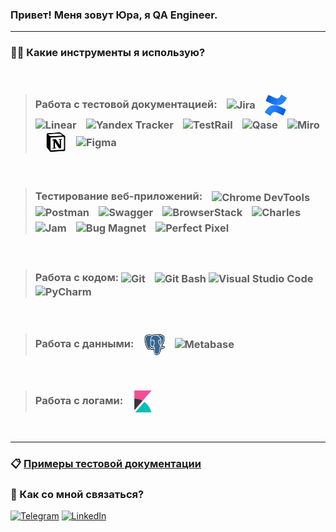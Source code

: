 ### Привет! Меня зовут Юра, я QA Engineer.

---

### 👨‍💻 Какие инструменты я использую?

<br>

>### Работа с тестовой документацией:ㅤ<img src="https://user-images.githubusercontent.com/25181517/183912952-83784e94-629d-4c34-a961-ae2ae795b662.png" alt="Jira" title="Jira" width="35" height= "35" align="center" />ㅤ<img src="https://raw.githubusercontent.com/devicons/devicon/6910f0503efdd315c8f9b858234310c06e04d9c0/icons/confluence/confluence-original.svg" alt="Confluence" title="Confluence" width="35" height= "35" align="center" />ㅤ<img src="https://is1-ssl.mzstatic.com/image/thumb/Purple211/v4/51/10/5c/51105c3e-72da-5eea-058f-5b8e292d0646/AppIcon-0-1x_U007epad-0-0-0-1-0-0-85-220-0.png/230x0w.webp" alt="Linear" title="Linear" width="35" height= "35" align="center" />ㅤ<img src="https://upload.wikimedia.org/wikipedia/commons/thumb/f/f3/Logo_Yandex_Tracker_2021.svg/240px-Logo_Yandex_Tracker_2021.svg.png" alt="Yandex Tracker" title="Yandex Tracker" width="35" height= "35" align="center" />ㅤ<img src="https://upload.vectorlogo.zone/logos/gurock_testrail/images/765e1f59-7fb9-4bbb-8eb3-5fa5c96eadc3.svg" alt="TestRail" title="TestRail" width="35" height= "35" align="center" />ㅤ<img src="https://media.licdn.com/dms/image/D4D0BAQHe8aNTUPt3TA/company-logo_200_200/0/1689265711152/qaseio_logo?e=2147483647&v=beta&t=ewIT3bcLwCVmjTgRIxjZ_w8mPGI45H-FpX8ITcdkerI" alt="Qase" title="Qase" width="35" height= "35" align="center" />ㅤ<img src="https://raw.githubusercontent.com/onemarc/tech-icons/3767f0fd32815bd25060782d43905d8a83f2765f/icons/miro.svg" alt="Miro" title="Miro" width="35" height= "35" align="center" />ㅤ<img src="https://raw.githubusercontent.com/devicons/devicon/6910f0503efdd315c8f9b858234310c06e04d9c0/icons/notion/notion-original.svg" alt="Notion" title="Notion" width="35" height= "35" align="center" />ㅤ<img src="https://user-images.githubusercontent.com/25181517/189715289-df3ee512-6eca-463f-a0f4-c10d94a06b2f.png" alt="Figma" title="Figma" width="35" height="35" align="center" />

<br>

>### Тестирование веб-приложений:ㅤ<img src="https://d33wubrfki0l68.cloudfront.net/38b5c953a4667366685d55db55d057c86db1fc54/a0fdc/static/acae6b24d940347661ca901ea07f47c1/chrome-dev-logo-icon.png" alt="Chrome DevTools" title="Chrome DevTools" width="35" height="35" align="center" />ㅤ<img src="https://user-images.githubusercontent.com/25181517/192109061-e138ca71-337c-4019-8d42-4792fdaa7128.png" alt="Postman" title="Postman" width="35" height="35" align="center" />ㅤ<img src="https://user-images.githubusercontent.com/25181517/186711335-a3729606-5a78-4496-9a36-06efcc74f800.png" alt="Swagger" title="Swagger" width="35" height="35" align="center" />ㅤ<img src="https://www.vectorlogo.zone/logos/browserstack/browserstack-icon.svg" alt="BrowserStack" title="BrowserStack" width="35" height="35" align="center" />ㅤ<img src="https://user-images.githubusercontent.com/15472/41327135-e4bf090c-6eca-11e8-9b76-032e8e2b0707.png" alt="Charles" title="Charles" width="35" height="35" align="center" />ㅤ<img src="https://substackcdn.com/image/fetch/w_96,c_limit,f_auto,q_auto:good,fl_progressive:steep/https%3A%2F%2Fbucketeer-e05bbc84-baa3-437e-9518-adb32be77984.s3.amazonaws.com%2Fpublic%2Fimages%2Fb6b660e5-ec5f-460a-b317-e3fbadb2dfa8_440x440.png" alt="Jam" title="Jam" width="35" height="35" align="center" />ㅤ<img src="https://lh3.googleusercontent.com/K8FfIR4srrpb5Qj8MA75Tw6kpoPLUpCKNXr4NaDhUCnyWKBjXg8-9sroVsCM3cTbIQOGCtZGve7lasx_HzP8pj3G=s60" alt="Bug Magnet" title="Bug Magnet" width="42" height="42" align="center" />ㅤ<img src="https://lh3.googleusercontent.com/-O_pNhKsmQ8E2bAy_IfZIKG8sT1BMw0_2El6L7YVZhB1QzcOrZg0OBtXWQODcUqauYPHDziudWMMDLIgrsjSvTncDw=s60" alt="Perfect Pixel" title="Perfect Pixel" width="35" height="35" align="center" />

<br>

>### Работа с кодом: <img src="https://user-images.githubusercontent.com/25181517/192108372-f71d70ac-7ae6-4c0d-8395-51d8870c2ef0.png" alt="Git" title="Git" width="35" height= "35" align="center" />ㅤ<img src="https://cdn.worldvectorlogo.com/logos/git-bash.svg" alt="Git Bash" title="Git Bash" width="35" height= "35" align="center" />  <img src="https://user-images.githubusercontent.com/25181517/192108891-d86b6220-e232-423a-bf5f-90903e6887c3.png" alt="Visual Studio Code" title="Visual Studio Code" width="35" height= "35" align="center" />  <img src="https://cdn.worldvectorlogo.com/logos/jetbrains-pycharm.svg" alt="PyCharm" title="PyCharm" width="35" height= "35" align="center" />

<br>

>### Работа с данными:ㅤ<img src="https://raw.githubusercontent.com/devicons/devicon/6910f0503efdd315c8f9b858234310c06e04d9c0/icons/postgresql/postgresql-original.svg" alt="PostgreSQL" title="PostgreSQL" width="35" height= "35" align="center" />ㅤ<img src="https://www.vectorlogo.zone/logos/metabase/metabase-icon.svg" alt="Metabase" title="Metabase" width="35" height= "35" align="center" />

<br>

>### Работа с логами:ㅤ<img src="https://raw.githubusercontent.com/devicons/devicon/6910f0503efdd315c8f9b858234310c06e04d9c0/icons/kibana/kibana-original.svg" alt="Kibana" title="Kibana" width="35" height= "35" align="center" />

<br>

---

### 📋 [Примеры тестовой документации](https://github.com/YuraNilov/A-Merch)

### 📲 Как со мной связаться?
[![Telegram](https://img.shields.io/badge/Telegram-2CA5E0?style=for-the-badge&logo=telegram&logoColor=white)](https://t.me/YuraNilov)
[![LinkedIn](https://img.shields.io/badge/linkedin-%230077B5.svg?style=for-the-badge&logo=linkedin&logoColor=white)](https://www.linkedin.com/in/yuri-nilov)
